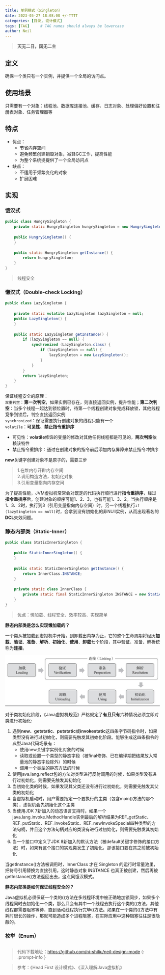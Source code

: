```yaml
---
title: 单例模式（Singleton）
date: 2023-05-27 18:08:08 +/-TTTT
categories: [目录, 设计模式]
tags: [TAG]     # TAG names should always be lowercase
author: Neil
---
```


> **天无二日，国无二主**

## 定义

确保一个类只有一个实例，并提供一个全局的访问点。

## 使用场景

只需要有一个对象：线程池、数据库连接池、缓存、日志对象、处理偏好设置和注册表对象、任务管理器等

## 特点

- 优点：
  + 节省内存空间
  + 避免频繁创建销毁对象，减轻GC工作，提高性能
  + 为整个系统提提供了一个全局访问点
- 缺点：
  + 不适用于频繁变化的对象
  + 扩展困难

## 实现

### 饿汉式

```java
public class HungrySingleton {
    private static HungrySingleton hungrySingleton = new HungrySingleton();

    public HungrySingleton() {
    }

    public static HungrySingleton getInstance() {
        return hungrySingleton;
    }
}
```
> 线程安全

### 懒汉式（Double-check Locking）

```java
public class LazySingleton {

    private static volatile LazySingleton lazySingleton = null;
    public LazySingleton() {
    }

    public static LazySingleton getInstance() {
        if (lazySingleton == null) {
            synchronized (LazySingleton.class) {
                if (lazySingleton == null) {
                    lazySingleton = new LazySingleton();
                }
            }
        }
        return lazySingleton;
    }
}
```

保证线程安全的原理：  
`双重判空`：**第一次判空**，如果实例已存在，则直接返回实例，提升性能；**第二次判空**：当多个线程一起达到锁位置时，待第一个线程创建对象完成释放锁，其他线程竞争到锁后，判空直接返回实例  
`synchronized`：保证需要执行创建对象的线程只能有一个  
`volatile`：**可见性**、**禁止指令重排序**
- 可见性：**volatile**修饰的变量的修改对其他任何线程都是可见的，**两次判空**依赖该特性
- 禁止指令重排序：通过在创建对象的指令前后添加内存屏障来禁止指令冲排序

**new**关键字创建对象不是原子的，需要三步
> 1.在堆内存开辟内存空间  
> 2.调用构造方法，初始化对象  
> 3.引用变量指向内存空间  

为了提高性能，JVM虚拟机常常会对既定的代码执行顺行进行**指令重排序**，经过**指令重排序**后，创建对象的顺序可能1、2、3，也有可能1、3、2。当执行顺序是1、3、2时，执行到3（引用变量指向内存空间）时，另一个线程执行`if (lazySingleton == null)`时，会拿到没有初始化的非NUll实例，从而出现著名的**DCL**失效问题。

### 静态内部类（Static-Inner）

```java
public class StaticInnerSingleton {

    public StaticInnerSingleton() {
    }

    public static StaticInnerSingleton getInstance() {
        return InnerClass.INSTANCE;
    }

    private static class InnerClass {
        private static final StaticInnerSingleton INSTANCE = new StaticInnerSingleton();
    }
}
```

> 优点：懒加载、线程安全、效率较高、实现简单

**静态内部类是怎么实现懒加载的？**  

一个类从被加载到虚拟机中开始，到卸载出内存为止，它的整个生命周期将经历**加载**、**验证**、**准备**、**解析**、**初始化**、**使用**、**卸载**七个阶段，其中验证、准备、解析统称为**连接**。

![类生命周期](../../img/singleton/class_life.png)

对于类初始化阶段，《Java虚拟机规范》严格规定了**有且只有**六种情况必须立即对类进行初始化:
1. 遇到**new**、**getstatic**、**putstatic**或**invokestatic**这四条字节码指令时，如果类型没有进行过初始化，则需要先触发其初始化阶段。能够生成这四条指令的典型Java代码场景有： 
   - 使用new关键字实例化对象的时候
   - 读取或设置一个类型的静态字段（被final修饰、已在编译期把结果放入常量池的静态字段除外）的时候
   - 调用一个类型的静态方法的时候
2. 使用java.lang.reflect包的方法对类型进行反射调用的时候，如果类型没有进行过初始化，则需要先触发其初始化
3. 当初始化类的时候，如果发现其父类还没有进行过初始化，则需要先触发其父类的初始化
4. 当虚拟机启动时，用户需要指定一个要执行的主类（包含main()方法的那个类），虚拟机会先初始化这个主类
5. 当使用JDK 7新加入的动态语言支持时，如果一个java.lang.invoke.MethodHandle实例最后的解析结果为REF_getStatic、REF_putStatic、REF_invokeStatic、REF_newInvokeSpecial四种类型的方法句柄，并且这个方法句柄对应的类没有进行过初始化，则需要先触发其初始化
6. 当一个接口中定义了JDK 8新加入的默认方法（被default关键字修饰的接口方法）时，如果有这个接口的实现类发生了初始化，那该接口要在其之前被初始化

当getInstance()方法被调用时，InnerClass 才在 Singleton 的运行时常量池里，把符号引用替换为直接引用，这时静态对象 INSTANCE 也真正被创建，然后再被 getInstance()方法返回出去，这点同饿汉模式。 

**静态内部类是如何保证线程安全的？**

Java虚拟机必须保证一个类的<clinit>()方法在多线程环境中被正确地加锁同步，如果多个线程同时去初始化一个类，那么只会有其中一个线程去执行这个类的<clinit>()方法，其他线程都需要阻塞等待，直到活动线程执行完毕<clinit>()方法。如果在一个类的<clinit>()方法中有耗时很长的操作，那就可能造成多个进程阻塞，在实际应用中这种阻塞往往是很隐蔽的。




### 枚举（Enum）

```java

```


> 代码下载地址：<https://github.com/ni-shiliu/neil-design-mode> 
{: .prompt-info }  

> 参考：《Head First 设计模式》、《深入理解Java虚拟机》


